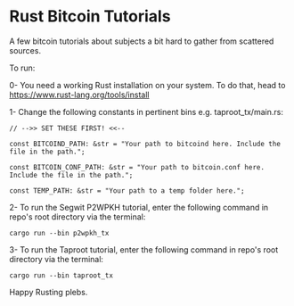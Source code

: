 # Rust Bitcoin Tutorials

A few bitcoin tutorials about subjects a bit hard to gather from scattered sources.

To run:

 0- You need a working Rust installation on your system. To do that, head to https://www.rust-lang.org/tools/install

 1- Change the following constants in pertinent bins e.g. taproot_tx/main.rs:

    // -->> SET THESE FIRST! <<--

    const BITCOIND_PATH: &str = "Your path to bitcoind here. Include the file in the path.";

    const BITCOIN_CONF_PATH: &str = "Your path to bitcoin.conf here. Include the file in the path.";

    const TEMP_PATH: &str = "Your path to a temp folder here.";

 2- To run the Segwit P2WPKH tutorial, enter the following command in repo's root directory via the terminal:
 ```
 cargo run --bin p2wpkh_tx
 ```
 3- To run the Taproot tutorial, enter the following command in repo's root directory via the terminal:
 ```
 cargo run --bin taproot_tx
 ```

 Happy Rusting plebs.
